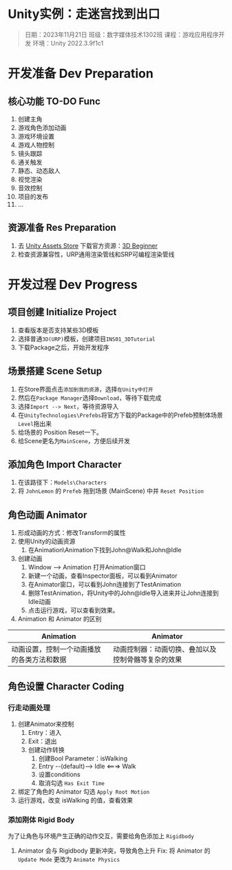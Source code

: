 # Unity实例：走迷宫找到出口
> 日期：2023年11月21日
> 班级：数字媒体技术1302班
> 课程：游戏应用程序开发
> 环境：Unity 2022.3.9f1c1

# 开发准备 Dev Preparation
## 核心功能 TO-DO Func
1. 创建主角
2. 游戏角色添加动画
3. 游戏环境设置
4. 游戏人物控制
5. 镜头跟踪
6. 通关触发
7. 静态、动态敌人
8. 视觉渲染
9. 音效控制
10. 项目的发布
11. ...

## 资源准备 Res Preparation
1. 去 [Unity Assets Store](https://assetstore.unity.com/) 下载官方资源：[3D Beginner](https://assetstore.unity.com/packages/essentials/tutorial-projects/unity-learn-3d-beginner-tutorial-resources-urp-143848)
2. 检查资源兼容性，URP通用渲染管线和SRP可编程渲染管线


# 开发过程 Dev Progress

## 项目创建 Initialize Project
1. 查看版本是否支持某些3D模板
2. 选择普通`3D(URP)`模板，创建项目`INS01_3DTutorial`
3. 下载Package之后，开始开发程序

## 场景搭建 Scene Setup
1. 在Store界面点击`添加到我的资源`，选择`在Unity中打开`
2. 然后在`Package Manager`选择`Download`，等待下载完成
3. 选择`Import --> Next`，等待资源导入
4. 在`UnityTechnologies\Prefebs`将官方下载的Package中的Prefeb预制体场景`Level`拖出来
5. 给场景的 Position Reset一下。
6. 给Scene更名为`MainScene`，方便后续开发

## 添加角色 Import Character
1. 在该路径下：`Models\Characters`
2. 将 `JohnLemon` 的 `Prefeb` 拖到场景 (MainScene) 中并 `Reset Position`

## 角色动画 Animator
1. 形成动画的方式：修改Transform的属性
2. 使用Unity的动画资源
   1. 在Animation\Animation下找到John@Walk和John@Idle
3. 创建动画
   1. Window --> Animation 打开Animation窗口
   2. 新建一个动画，查看Inspector面板，可以看到Animator
   3. 在Animator窗口，可以看到John连接到了TestAnimation
   4. 删除TestAnimation，将Unity中的John@Idle导入进来并让John连接到Idle动画
   5. 点击运行游戏，可以查看到效果。
4. Animation 和 Animator 的区别

| Animation | Animator |
| ---- | ---- |
| 动画设置，控制一个动画播放的各类方法和数据 | 动画控制器：动画切换、叠加以及控制骨骼等复杂的效果 |


## 角色设置 Character Coding
### 行走动画处理
1. 创建Animator来控制
   1. Entry：进入
   2. Exit：退出
   3. 创建动作转换
      1. 创建Bool Parameter：isWalking
      2. Entry --(default)--> Idle <===> Walk
      3. 设置conditions
      4. 取消勾选 `Has Exit Time`
2. 绑定了角色的 Animator 勾选 `Apply Root Motion`
3. 运行游戏，改变 isWalking 的值，查看效果
### 添加刚体 Rigid Body
为了让角色与环境产生正确的动作交互，需要给角色添加上 `Rigidbody`
1. Animator 会与 Rigidbody 更新冲突，导致角色上升
Fix: 将 Animator 的 `Update Mode` 更改为 `Animate Physics`
